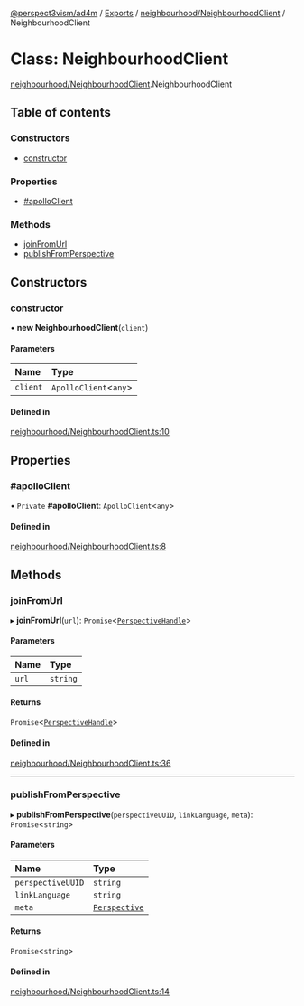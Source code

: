 [@perspect3vism/ad4m](../README.md) / [Exports](../modules.md) / [neighbourhood/NeighbourhoodClient](../modules/neighbourhood_NeighbourhoodClient.md) / NeighbourhoodClient

# Class: NeighbourhoodClient

[neighbourhood/NeighbourhoodClient](../modules/neighbourhood_NeighbourhoodClient.md).NeighbourhoodClient

## Table of contents

### Constructors

- [constructor](neighbourhood_NeighbourhoodClient.NeighbourhoodClient.md#constructor)

### Properties

- [#apolloClient](neighbourhood_NeighbourhoodClient.NeighbourhoodClient.md##apolloclient)

### Methods

- [joinFromUrl](neighbourhood_NeighbourhoodClient.NeighbourhoodClient.md#joinfromurl)
- [publishFromPerspective](neighbourhood_NeighbourhoodClient.NeighbourhoodClient.md#publishfromperspective)

## Constructors

### constructor

• **new NeighbourhoodClient**(`client`)

#### Parameters

| Name | Type |
| :------ | :------ |
| `client` | `ApolloClient`<`any`\> |

#### Defined in

[neighbourhood/NeighbourhoodClient.ts:10](https://github.com/perspect3vism/ad4m/blob/e76a46f1/core/src/neighbourhood/NeighbourhoodClient.ts#L10)

## Properties

### #apolloClient

• `Private` **#apolloClient**: `ApolloClient`<`any`\>

#### Defined in

[neighbourhood/NeighbourhoodClient.ts:8](https://github.com/perspect3vism/ad4m/blob/e76a46f1/core/src/neighbourhood/NeighbourhoodClient.ts#L8)

## Methods

### joinFromUrl

▸ **joinFromUrl**(`url`): `Promise`<[`PerspectiveHandle`](perspectives_PerspectiveHandle.PerspectiveHandle.md)\>

#### Parameters

| Name | Type |
| :------ | :------ |
| `url` | `string` |

#### Returns

`Promise`<[`PerspectiveHandle`](perspectives_PerspectiveHandle.PerspectiveHandle.md)\>

#### Defined in

[neighbourhood/NeighbourhoodClient.ts:36](https://github.com/perspect3vism/ad4m/blob/e76a46f1/core/src/neighbourhood/NeighbourhoodClient.ts#L36)

___

### publishFromPerspective

▸ **publishFromPerspective**(`perspectiveUUID`, `linkLanguage`, `meta`): `Promise`<`string`\>

#### Parameters

| Name | Type |
| :------ | :------ |
| `perspectiveUUID` | `string` |
| `linkLanguage` | `string` |
| `meta` | [`Perspective`](perspectives_Perspective.Perspective.md) |

#### Returns

`Promise`<`string`\>

#### Defined in

[neighbourhood/NeighbourhoodClient.ts:14](https://github.com/perspect3vism/ad4m/blob/e76a46f1/core/src/neighbourhood/NeighbourhoodClient.ts#L14)
